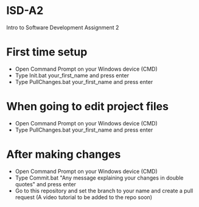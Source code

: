 # ISD-A2
Intro to Software Development Assignment 2

# First time setup
* Open Command Prompt on your Windows device (CMD)
* Type Init.bat your_first_name and press enter
* Type PullChanges.bat your_first_name and press enter

# When going to edit project files
* Open Command Prompt on your Windows device (CMD)
* Type PullChanges.bat your_first_name and press enter

# After making changes
* Open Command Prompt on your Windows device (CMD)
* Type Commit.bat "Any message explaining your changes in double quotes" and press enter
* Go to this repository and set the branch to your name and create a pull request (A video tutorial to be added to the repo soon)
